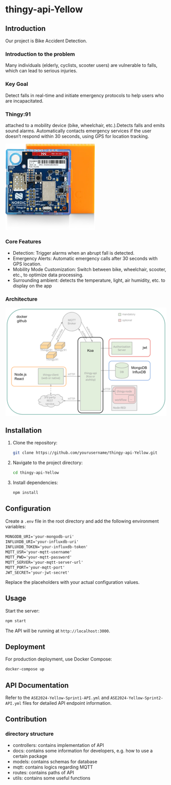 # thingy-api-Yellow
## Introduction
Our project is Bike Accident Detection. 

### Introduction to the problem

Many individuals (elderly, cyclists, scooter users) are vulnerable to falls, which can lead to serious injuries.

### Key Goal

Detect falls in real-time and initiate emergency protocols to help users who are incapacitated.

### Thingy:91 

attached to a mobility device (bike, wheelchair, etc.).Detects falls and emits sound alarms. Automatically contacts emergency services if the user doesn’t respond within 30 seconds, using GPS for location tracking.

<img src="docs/Thingy91.png" style="zoom:50%;" />

### Core Features

- Detection: Trigger alarms when an abrupt fall is detected.
- Emergency Alerts: Automatic emergency calls after 30 seconds with GPS location.
- Mobility Mode Customization: Switch between bike, wheelchair, scooter, etc., to optimize data processing.
- Surrounding ambient: detects the temperature, light, air humidity, etc. to display on the app



### Architecture

<img src="docs/Arch.png" style="zoom:50%;" />

## Installation

1. Clone the repository:

    ```bash
    git clone https://github.com/yourusername/thingy-api-Yellow.git
    ```

2. Navigate to the project directory:

    ```bash
    cd thingy-api-Yellow
    ```

3. Install dependencies:

    ```bash
    npm install
    ```

## Configuration

Create a `.env` file in the root directory and add the following environment variables:

```
MONGODB_URI='your-mongodb-uri'
INFLUXDB_URI='your-influxdb-uri'
INFLUXDB_TOKEN='your-influxdb-token'
MQTT_USR='your-mqtt-username'
MQTT_PWD='your-mqtt-password'
MQTT_SERVER='your-mqtt-server-url'
MQTT_PORT='your-mqtt-port'
JWT_SECRET='your-jwt-secret'
```

Replace the placeholders with your actual configuration values.

## Usage

Start the server:

```bash
npm start
```

The API will be running at `http://localhost:3000`.

## Deployment
For production deployment, use Docker Compose:

```bash
docker-compose up
```

## API Documentation

Refer to the `ASE2024-Yellow-Sprint1-API.yml` and `ASE2024-Yellow-Sprint2-API.yml` files for detailed API endpoint information.

## Contribution
### directory structure

- controllers: contains implementation of API
- docs: contains some information for developers, e.g. how to use a certain package
- models: contains schemas for database
- mqtt: contains logics regarding MQTT
- routes: contains paths of API
- utils: contains some useful functions

